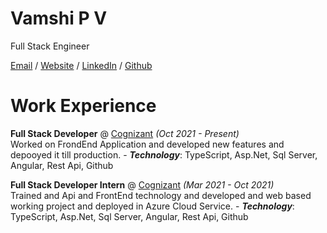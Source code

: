 # Vamshi P V 

Full Stack Engineer

[Email](mailto:vamshi.pva@gmail.com) / [Website]() / [LinkedIn](https://www.linkedin.com/in/vamshipv/) / [Github](https://www.github.com/vamshipv)


# Work Experience

**Full Stack Developer** @ [Cognizant]() _(Oct 2021 - Present)_ <br>
Worked on FrondEnd Application and developed new features and depooyed it till production.
    - **_Technology_**: TypeScript, Asp.Net, Sql Server, Angular, Rest Api, Github

**Full Stack Developer Intern** @ [Cognizant]() _(Mar 2021 - Oct 2021)_ <br>
Trained and Api and FrontEnd technology and developed and web based working project and deployed in Azure Cloud Service.
    - **_Technology_**: TypeScript, Asp.Net, Sql Server, Angular, Rest Api, Github
